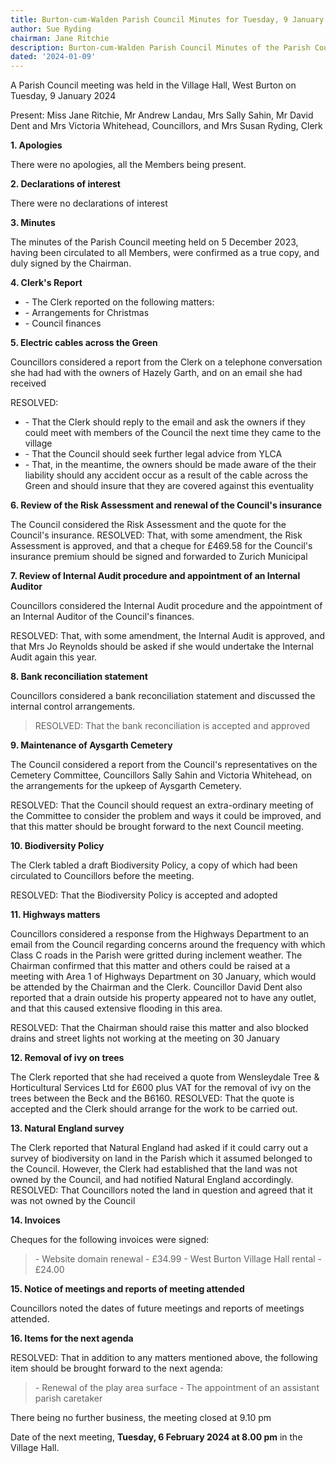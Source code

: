 ```yaml
---
title: Burton-cum-Walden Parish Council Minutes for Tuesday, 9 January 2024
author: Sue Ryding
chairman: Jane Ritchie
description: Burton-cum-Walden Parish Council Minutes of the Parish Council meeting held on Tuesday, 7 January 2025
dated: '2024-01-09'
---
```


A Parish Council meeting was held in the Village Hall, West Burton on Tuesday, 9 January 2024

Present: Miss Jane Ritchie, Mr Andrew Landau, Mrs Sally Sahin, Mr David Dent and Mrs Victoria Whitehead, Councillors, and Mrs Susan Ryding, Clerk

**1\. Apologies**

There were no apologies, all the Members being present.

**2\. Declarations of interest**

There were no declarations of interest

**3\. Minutes**

The minutes of the Parish Council meeting held on 5 December 2023,
having been circulated to all Members, were confirmed as a true copy,
and duly signed by the Chairman.

**4\. Clerk's Report**

- \- The Clerk reported on the following matters:
- \- Arrangements for Christmas
- \- Council finances

**5\. Electric cables across the Green**

Councillors considered a report from the Clerk on a telephone
conversation she had had with the owners of Hazely Garth, and on an
email she had received

RESOLVED:

- \- That the Clerk should reply to the email and ask the owners if they could meet with members of the Council the next time they came to the village
- \- That the Council should seek further legal advice from YLCA
- \- That, in the meantime, the owners should be made aware of the their liability should any accident occur as a result of the cable across the Green and should insure that they are covered against this eventuality

**6\. Review of the Risk Assessment and renewal of the Council's insurance**

The Council considered the Risk Assessment and the quote for the Council's insurance.
RESOLVED: That, with some amendment, the Risk Assessment is approved, and that a cheque for £469.58 for the Council's insurance premium should be signed and forwarded to Zurich Municipal

**7\. Review of Internal Audit procedure and appointment of an Internal Auditor**

Councillors considered the Internal Audit procedure and the appointment of an Internal Auditor of the Council's finances.

RESOLVED: That, with some amendment, the Internal Audit is approved, and that Mrs Jo Reynolds should be asked if she would undertake the Internal Audit again this year.

**8\. Bank reconciliation statement**

Councillors considered a bank reconciliation statement and discussed the internal control arrangements.

> RESOLVED: That the bank reconciliation is accepted and approved

**9\. Maintenance of Aysgarth Cemetery**

The Council considered a report from the Council's representatives on
the Cemetery Committee, Councillors Sally Sahin and Victoria Whitehead,
on the arrangements for the upkeep of Aysgarth Cemetery.

RESOLVED: That the Council should request an extra-ordinary meeting of
the Committee to consider the problem and ways it could be improved, and
that this matter should be brought forward to the next Council meeting.

**10\. Biodiversity Policy**

The Clerk tabled a draft Biodiversity Policy, a copy of which had been
circulated to Councillors before the meeting.

RESOLVED: That the Biodiversity Policy is accepted and adopted

**11\. Highways matters**

Councillors considered a response from the Highways Department to an
email from the Council regarding concerns around the frequency with
which Class C roads in the Parish were gritted during inclement weather.
The Chairman confirmed that this matter and others could be raised at a
meeting with Area 1 of Highways Department on 30 January, which would be
attended by the Chairman and the Clerk. Councillor David Dent also
reported that a drain outside his property appeared not to have any
outlet, and that this caused extensive flooding in this area.

RESOLVED: That the Chairman should raise this matter and also blocked
drains and street lights not working at the meeting on 30 January

**12\. Removal of ivy on trees**

The Clerk reported that she had received a quote from Wensleydale Tree & Horticultural Services Ltd for £600 plus VAT for the removal of ivy on the trees between the Beck and the B6160. RESOLVED: That the quote is accepted and the Clerk should arrange for the work to be carried out.

**13\. Natural England survey**

The Clerk reported that Natural England had asked if it could carry out a survey of biodiversity on land in the Parish which it assumed belonged to the Council. However, the Clerk had established that the land was not owned by the Council, and had notified Natural England accordingly.
RESOLVED: That Councillors noted the land in question and agreed that it was not owned by the Council

**14\. Invoices**

Cheques for the following invoices were signed:

> \- Website domain renewal - £34.99
> \- West Burton Village Hall rental - £24.00

**15\. Notice of meetings and reports of meeting attended**

Councillors noted the dates of future meetings and reports of meetings
attended.

**16\. Items for the next agenda**

RESOLVED: That in addition to any matters mentioned above, the following item should be brought forward to the next agenda:

> \- Renewal of the play area surface
> \- The appointment of an assistant parish caretaker

There being no further business, the meeting closed at 9.10 pm

Date of the next meeting, **Tuesday, 6 February 2024 at 8.00 pm** in the Village Hall.
